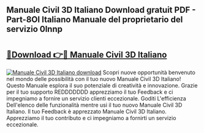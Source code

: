 ## Manuale Civil 3D Italiano Download gratuit PDF - Part-8Ol Italiano Manuale del proprietario del servizio 0lnnp

# <h2><a href="http://dfecf2.blite.top/?on=Manuale+Civil+3D+Italiano">🔗Download 👉🔴 Manuale Civil 3D Italiano</a></h2>

[![Manuale Civil 3D Italiano download](https://i.imgur.com/lujVjoI.png)](http://dfecf2.blite.top/?on=Manuale+Civil+3D+Italiano)
Scopri nuove opportunità benvenuto nel mondo delle possibilità con il tuo nuovo Manuale Civil 3D Italiano! Questo Manuale esplora il suo potenziale di creatività e innovazione. Grazie per il tuo supporto REDDDDDDD apprezziamo il tuo Feedback e ci impegniamo a fornire un servizio clienti eccezionale. Goditi L'efficienza Dell'elenco delle funzionalità mentre usi il tuo nuovo Manuale Civil 3D Italiano. Il tuo Feedback è apprezzato Manuale Civil 3D Italiano. Apprezziamo il tuo contributo e ci impegniamo a fornirti un servizio eccezionale.
